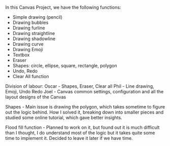 In this Canvas Project, we have the following functions:

- Simple drawing (pencil)
- Drawing bubbles
- Drawing furline
- Drawing straightline
- Drawing shadowline
- Drawing curve
- Drawing Emoji
- Textbox
- Eraser
- Shapes: circle, ellipse, square, rectangle, polygon
- Undo, Redo
- Clear All function

Division of labour:
Oscar - Shapes, Eraser, Clear all
Phil - Line drawing, Emoji, Undo Redo
Joel - Canvas common settings, configuration and all the layout designs of the Canvas

Shapes - Main issue is drawing the polygon, which takes sometime to figure out the logic behind. How I solved it, breaking down into smaller pieces and studied some online tutorial, which gave better insights.

Flood fill function - Planned to work on it, but found out it is much difficult than I thought, I do understand most of the logic but it takes quite some time to implement it. Decided to leave it later if we have time.
